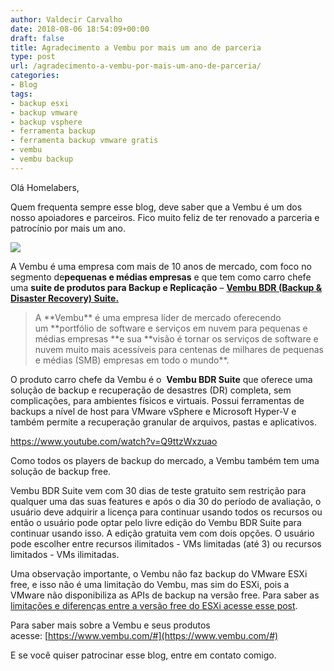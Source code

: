 ```yaml
---
author: Valdecir Carvalho
date: 2018-08-06 18:54:09+00:00
draft: false
title: Agradecimento a Vembu por mais um ano de parceria
type: post
url: /agradecimento-a-vembu-por-mais-um-ano-de-parceria/
categories:
- Blog
tags:
- backup esxi
- backup vmware
- backup vsphere
- ferramenta backup
- ferramenta backup vmware gratis
- vembu
- vembu backup
---
```


Olá Homelabers,

Quem frequenta sempre esse blog, deve saber que a Vembu é um dos nosso apoiadores e parceiros. Fico muito feliz de ter renovado a parceria e patrocínio por mais um ano.

![](/imagens/2017/06/vembu-logo.png)


A Vembu é uma empresa com mais de 10 anos de mercado, com foco no segmento de**pequenas e médias empresas** e que tem como carro chefe uma **suite de produtos para Backup e Replicação** – [**Vembu BDR (Backup & Disaster Recovery) Suite.**](https://www.vembu.com/small-and-medium-businesses/)



<blockquote>A **Vembu** é uma empresa líder de mercado oferecendo um **portfólio de software e serviços em nuvem para pequenas e médias empresas **e sua **visão é tornar os serviços de software e nuvem muito mais acessíveis para centenas de milhares de pequenas e médias (SMB) empresas em todo o mundo**.</blockquote>



O produto carro chefe da Vembu é o  **Vembu BDR Suite** que oferece uma solução de backup e recuperação de desastres (DR) completa, sem complicações, para ambientes físicos e virtuais. Possui ferramentas de backups a nível de host para VMware vSphere e Microsoft Hyper-V e também permite a recuperação granular de arquivos, pastas e aplicativos.

https://www.youtube.com/watch?v=Q9ttzWxzuao

Como todos os players de backup do mercado, a Vembu também tem uma solução de backup free.

Vembu BDR Suite vem com 30 dias de teste gratuito sem restrição para
qualquer uma das suas features e após o dia 30 do período de avaliação, o usuário deve adquirir a licença para continuar usando todos os recursos ou então o usuário pode optar pelo livre edição do Vembu BDR Suite para continuar usando isso. A edição gratuita vem com dois opções. O usuário pode escolher entre recursos ilimitados - VMs limitadas (até 3) ou recursos limitados - VMs ilimitadas.

Uma observação importante, o Vembu não faz backup do VMware ESXi free, e isso não é uma limitação do Vembu, mas sim do ESXi, pois a VMware não disponibiliza as APIs de backup na versão free. Para saber as [limitações e diferenças entre a versão free do ESXi acesse esse post](http://homelaber.com.br/vmware-esxi-free-diferencas-e-limitacoes/).

Para saber mais sobre a Vembu e seus produtos acesse: [https://www.vembu.com/#](https://www.vembu.com/#)

E se você quiser patrocinar esse blog, entre em contato comigo.

